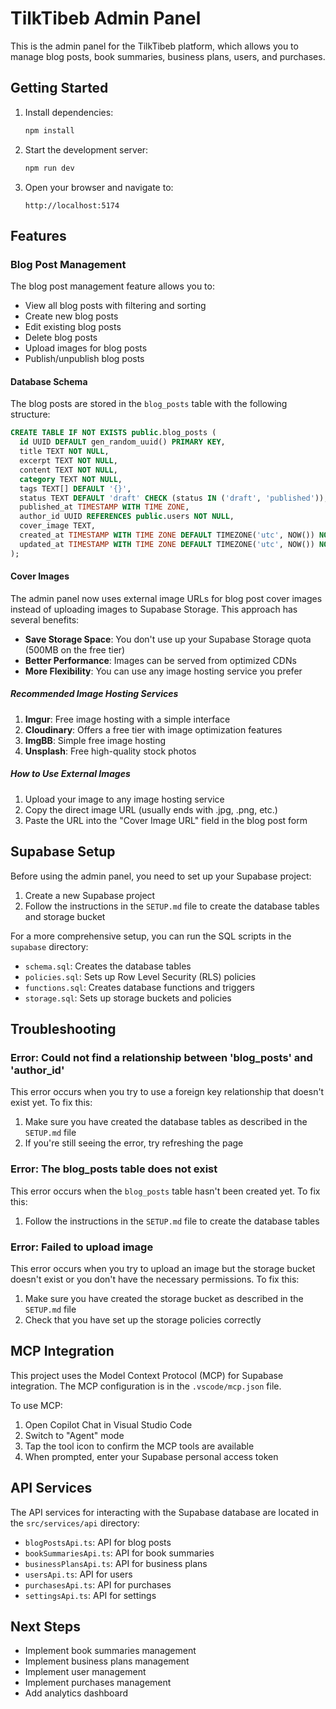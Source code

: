 # TilkTibeb Admin Panel

This is the admin panel for the TilkTibeb platform, which allows you to manage blog posts, book summaries, business plans, users, and purchases.

## Getting Started

1. Install dependencies:
   ```bash
   npm install
   ```

2. Start the development server:
   ```bash
   npm run dev
   ```

3. Open your browser and navigate to:
   ```
   http://localhost:5174
   ```

## Features

### Blog Post Management

The blog post management feature allows you to:

- View all blog posts with filtering and sorting
- Create new blog posts
- Edit existing blog posts
- Delete blog posts
- Upload images for blog posts
- Publish/unpublish blog posts

#### Database Schema

The blog posts are stored in the `blog_posts` table with the following structure:

```sql
CREATE TABLE IF NOT EXISTS public.blog_posts (
  id UUID DEFAULT gen_random_uuid() PRIMARY KEY,
  title TEXT NOT NULL,
  excerpt TEXT NOT NULL,
  content TEXT NOT NULL,
  category TEXT NOT NULL,
  tags TEXT[] DEFAULT '{}',
  status TEXT DEFAULT 'draft' CHECK (status IN ('draft', 'published')),
  published_at TIMESTAMP WITH TIME ZONE,
  author_id UUID REFERENCES public.users NOT NULL,
  cover_image TEXT,
  created_at TIMESTAMP WITH TIME ZONE DEFAULT TIMEZONE('utc', NOW()) NOT NULL,
  updated_at TIMESTAMP WITH TIME ZONE DEFAULT TIMEZONE('utc', NOW()) NOT NULL
);
```

#### Cover Images

The admin panel now uses external image URLs for blog post cover images instead of uploading images to Supabase Storage. This approach has several benefits:

- **Save Storage Space**: You don't use up your Supabase Storage quota (500MB on the free tier)
- **Better Performance**: Images can be served from optimized CDNs
- **More Flexibility**: You can use any image hosting service you prefer

##### Recommended Image Hosting Services

1. **Imgur**: Free image hosting with a simple interface
2. **Cloudinary**: Offers a free tier with image optimization features
3. **ImgBB**: Simple free image hosting
4. **Unsplash**: Free high-quality stock photos

##### How to Use External Images

1. Upload your image to any image hosting service
2. Copy the direct image URL (usually ends with .jpg, .png, etc.)
3. Paste the URL into the "Cover Image URL" field in the blog post form

## Supabase Setup

Before using the admin panel, you need to set up your Supabase project:

1. Create a new Supabase project
2. Follow the instructions in the `SETUP.md` file to create the database tables and storage bucket

For a more comprehensive setup, you can run the SQL scripts in the `supabase` directory:
   - `schema.sql`: Creates the database tables
   - `policies.sql`: Sets up Row Level Security (RLS) policies
   - `functions.sql`: Creates database functions and triggers
   - `storage.sql`: Sets up storage buckets and policies

## Troubleshooting

### Error: Could not find a relationship between 'blog_posts' and 'author_id'

This error occurs when you try to use a foreign key relationship that doesn't exist yet. To fix this:

1. Make sure you have created the database tables as described in the `SETUP.md` file
2. If you're still seeing the error, try refreshing the page

### Error: The blog_posts table does not exist

This error occurs when the `blog_posts` table hasn't been created yet. To fix this:

1. Follow the instructions in the `SETUP.md` file to create the database tables

### Error: Failed to upload image

This error occurs when you try to upload an image but the storage bucket doesn't exist or you don't have the necessary permissions. To fix this:

1. Make sure you have created the storage bucket as described in the `SETUP.md` file
2. Check that you have set up the storage policies correctly

## MCP Integration

This project uses the Model Context Protocol (MCP) for Supabase integration. The MCP configuration is in the `.vscode/mcp.json` file.

To use MCP:

1. Open Copilot Chat in Visual Studio Code
2. Switch to "Agent" mode
3. Tap the tool icon to confirm the MCP tools are available
4. When prompted, enter your Supabase personal access token

## API Services

The API services for interacting with the Supabase database are located in the `src/services/api` directory:

- `blogPostsApi.ts`: API for blog posts
- `bookSummariesApi.ts`: API for book summaries
- `businessPlansApi.ts`: API for business plans
- `usersApi.ts`: API for users
- `purchasesApi.ts`: API for purchases
- `settingsApi.ts`: API for settings

## Next Steps

- Implement book summaries management
- Implement business plans management
- Implement user management
- Implement purchases management
- Add analytics dashboard

